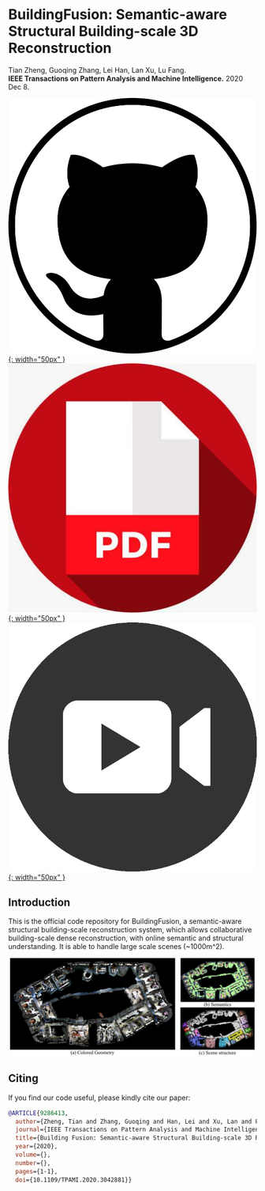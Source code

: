 # BuildingFusion: Semantic-aware Structural Building-scale 3D Reconstruction 

Tian Zheng, Guoqing Zhang, Lei Han, Lan Xu, Lu Fang.<br/>**IEEE Transactions on Pattern Analysis and Machine Intelligence.** 2020 Dec 8.

[![github](/pic/github3.png){: width="50px" }](https://github.com/THU-luvision/BuildingFusion)  &nbsp;&nbsp;&nbsp;
[![pdf](/pic/pdf.jpeg){: width="50px" }](https://ieeexplore.ieee.org/abstract/document/9286413) &nbsp;&nbsp;&nbsp;
[![video](/pic/video.png){: width="50px" }](https://www.youtube.com/watch?v=C76v3XLwWsE)



## Introduction
This is the official code repository for BuildingFusion, a semantic-aware structural building-scale reconstruction system, which allows collaborative building-scale dense reconstruction, with online semantic and structural understanding. It is able to handle large scale scenes (~1000m^2).

![Framework](/pic/buildingfusion.png)



## Citing

If you find our code useful, please kindly cite our paper:

```bibtex
@ARTICLE{9286413,
  author={Zheng, Tian and Zhang, Guoqing and Han, Lei and Xu, Lan and Fang, Lu},
  journal={IEEE Transactions on Pattern Analysis and Machine Intelligence}, 
  title={Building Fusion: Semantic-aware Structural Building-scale 3D Reconstruction}, 
  year={2020},
  volume={},
  number={},
  pages={1-1},
  doi={10.1109/TPAMI.2020.3042881}}
```

